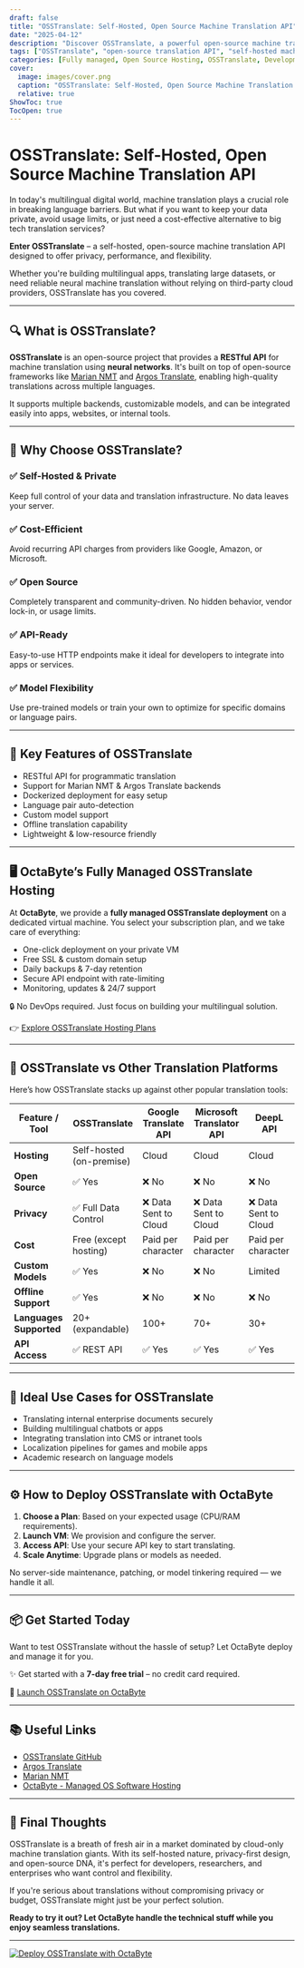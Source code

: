 ```yaml
---
draft: false
title: "OSSTranslate: Self-Hosted, Open Source Machine Translation API"
date: "2025-04-12"
description: "Discover OSSTranslate, a powerful open-source machine translation API that offers privacy-first, self-hosted neural translation for developers and enterprises. Learn its features, benefits, and how it compares with other popular translation platforms."
tags: ["OSSTranslate", "open-source translation API", "self-hosted machine translation", "neural translation", "alternatives to Google Translate", "translation API comparison", "OctaByte managed services"]
categories: [Fully managed, Open Source Hosting, OSSTranslate, Development, Dev Tools]
cover:
  image: images/cover.png
  caption: "OSSTranslate: Self-Hosted, Open Source Machine Translation API"
  relative: true
ShowToc: true
TocOpen: true
---
```


# OSSTranslate: Self-Hosted, Open Source Machine Translation API

In today's multilingual digital world, machine translation plays a crucial role in breaking language barriers. But what if you want to keep your data private, avoid usage limits, or just need a cost-effective alternative to big tech translation services?

**Enter OSSTranslate** – a self-hosted, open-source machine translation API designed to offer privacy, performance, and flexibility.

Whether you're building multilingual apps, translating large datasets, or need reliable neural machine translation without relying on third-party cloud providers, OSSTranslate has you covered.

---

## 🔍 What is OSSTranslate?

**OSSTranslate** is an open-source project that provides a **RESTful API** for machine translation using **neural networks**. It's built on top of open-source frameworks like [Marian NMT](https://marian-nmt.github.io/) and [Argos Translate](https://github.com/argosopentech/argos-translate), enabling high-quality translations across multiple languages.

It supports multiple backends, customizable models, and can be integrated easily into apps, websites, or internal tools.

---

## 🚀 Why Choose OSSTranslate?

### ✅ Self-Hosted & Private  
Keep full control of your data and translation infrastructure. No data leaves your server.

### ✅ Cost-Efficient  
Avoid recurring API charges from providers like Google, Amazon, or Microsoft.

### ✅ Open Source  
Completely transparent and community-driven. No hidden behavior, vendor lock-in, or usage limits.

### ✅ API-Ready  
Easy-to-use HTTP endpoints make it ideal for developers to integrate into apps or services.

### ✅ Model Flexibility  
Use pre-trained models or train your own to optimize for specific domains or language pairs.

---

## 🔧 Key Features of OSSTranslate

- RESTful API for programmatic translation
- Support for Marian NMT & Argos Translate backends
- Dockerized deployment for easy setup
- Language pair auto-detection
- Custom model support
- Offline translation capability
- Lightweight & low-resource friendly

---

## 🖥️ OctaByte’s Fully Managed OSSTranslate Hosting

At **OctaByte**, we provide a **fully managed OSSTranslate deployment** on a dedicated virtual machine. You select your subscription plan, and we take care of everything:

- One-click deployment on your private VM
- Free SSL & custom domain setup
- Daily backups & 7-day retention
- Secure API endpoint with rate-limiting
- Monitoring, updates & 24/7 support

🔒 No DevOps required. Just focus on building your multilingual solution.

👉 [Explore OSSTranslate Hosting Plans](https://octabyte.io)

---

## 🔄 OSSTranslate vs Other Translation Platforms

Here’s how OSSTranslate stacks up against other popular translation tools:

| Feature / Tool        | **OSSTranslate**            | Google Translate API   | Microsoft Translator API | DeepL API             |
|----------------------|-----------------------------|-------------------------|---------------------------|------------------------|
| **Hosting**           | Self-hosted (on-premise)    | Cloud                   | Cloud                     | Cloud                  |
| **Open Source**       | ✅ Yes                      | ❌ No                   | ❌ No                     | ❌ No                  |
| **Privacy**           | ✅ Full Data Control         | ❌ Data Sent to Cloud    | ❌ Data Sent to Cloud     | ❌ Data Sent to Cloud  |
| **Cost**              | Free (except hosting)       | Paid per character      | Paid per character        | Paid per character     |
| **Custom Models**     | ✅ Yes                      | ❌ No                   | ❌ No                     | Limited                |
| **Offline Support**   | ✅ Yes                      | ❌ No                   | ❌ No                     | ❌ No                  |
| **Languages Supported**| 20+ (expandable)           | 100+                    | 70+                        | 30+                    |
| **API Access**        | ✅ REST API                 | ✅ Yes                  | ✅ Yes                    | ✅ Yes                 |

---

## 🧠 Ideal Use Cases for OSSTranslate

- Translating internal enterprise documents securely
- Building multilingual chatbots or apps
- Integrating translation into CMS or intranet tools
- Localization pipelines for games and mobile apps
- Academic research on language models

---

## ⚙️ How to Deploy OSSTranslate with OctaByte

1. **Choose a Plan**: Based on your expected usage (CPU/RAM requirements).
2. **Launch VM**: We provision and configure the server.
3. **Access API**: Use your secure API key to start translating.
4. **Scale Anytime**: Upgrade plans or models as needed.

No server-side maintenance, patching, or model tinkering required — we handle it all.

---

## 📦 Get Started Today

Want to test OSSTranslate without the hassle of setup? Let OctaByte deploy and manage it for you.

✨ Get started with a **7-day free trial** – no credit card required.

🔗 [Launch OSSTranslate on OctaByte](https://octabyte.io)

---

## 📚 Useful Links

- [OSSTranslate GitHub](https://github.com/sunner/OSSTranslate)
- [Argos Translate](https://github.com/argosopentech/argos-translate)
- [Marian NMT](https://marian-nmt.github.io/)
- [OctaByte - Managed OS Software Hosting](https://octabyte.io)

---

## 🏁 Final Thoughts

OSSTranslate is a breath of fresh air in a market dominated by cloud-only machine translation giants. With its self-hosted nature, privacy-first design, and open-source DNA, it's perfect for developers, researchers, and enterprises who want control and flexibility.

If you're serious about translations without compromising privacy or budget, OSSTranslate might just be your perfect solution.

**Ready to try it out? Let OctaByte handle the technical stuff while you enjoy seamless translations.**

---

[![Deploy OSSTranslate with OctaByte](/images/deploy-on-octabyte.png)](https://octabyte.io/fully-managed-open-source-services/development/dev-tools/osstranslate)